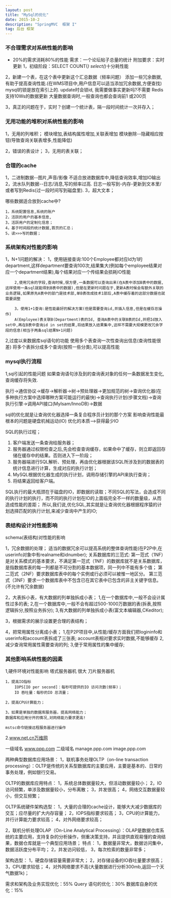 ```yaml
---
layout: post
title: "MySql的优化"
date: 2015-10-2
description: "SpringMVC  框架 I"
tag: 后台 框架
---
```

### 不合理需求对系统性能的影响
* 20%的需求消耗80%的性能
需求：一个论坛帖子总量的统计
附加要求：实时更新
1，初级阶段：SELECT COUNT(*)
select(*)十分耗性能

2，新建一个表，在这个表中更新这个汇总数据（频率问题）
添加一些冗余数据,有助于提高查询性能.(在WMS项目中,用户信息可以适当添加冗余数据,方便查找)
mysql的锁是放在索引上的.
update时会锁id,
我需要做事实更新吗?不需要
Redis支持10Ws的数据更新
大量数据查询时,一般查询也都会查询前1 或200页

3，真正的问题在于，实时？创建一个统计表，隔一段时间统计一次并存入；

### 无用功能的堆积对系统性能的影响
1，无用的列堆积；
模块增加,表结构属性增加,关联表增加
模块删除--隐藏相应按钮(导致查询关联表增多,性能降低)

2，错误的表设计；
3，无用的表关联；

### 合理的cache
1，二进制数据--图片,声音/影像 不适合放进数据库中,降低查询效率,增加IO输出
2，流水队列数据--日志/消息,写的频率过高. 日志一般写到-内存-更新到文本里/ 或者写到Redis(过一段时间写到磁盘里).
3，超大文本；

哪些数据适合放到cache中?

	1，系统配置信息,系统的账户
	2，活跃的用户的基本信息,
	3，活跃用户的定制化信息；
	4，基于时间段的统计数据,首页的汇总；
	5，读>>>写的数据；

### 系统架构对性能的影响
1，N+1问题的解决：
		1，使用链接查询:100个Employee都对应Id为1的department,这样department要查询100次,结果集大(例如每个employee结果对应一个department结果),每个结果对应一个传结果会损耗IO性能

		2,使用冗余的字段,查询时候,很方便,一条数据可以查询出来(在A表中添加B表中的数据,这样使用一条sql就能得到B表中的数据),但是在更新时问题在于,更新A表时候会有额外关联的业务逻辑,如果原先A表中的部门是技术部,单B表改成技术1部后,A表中缓存着的这部分数据也就需要调整

		3，使用1+1查询:是性能最好的解决方案(但是需要查询id,并插入信息,但是在缓存总操作)
		A(Employee)表关联B(Department)表的Id, 查询A表中的关联B表的Id,并把Id放入set中,再在B表中查询id in set的结果,将结果放入结果集中,这样不需要大规模更改冗余字段的信息(相当于两条sql结果N+1问题)

2,过度以来数据库sql语句的功能
	使用多个表查询一次性查询出信息(查询性能很差)
	将多个表拆分成多个查询(按照一些分类),可以提高性能

### mysql执行流程
1,sql引起的性能问题
	如果查询语句涉及到的查询表对象的任何一条数据发生变化,查询缓存将失效.

执行->通信协议->缓存->解析器->树->预处理器->更加规范的树->查询优化器(在多种执行方案中选择哪种方案可能运行的最快)->查询执行计划(步骤文档)->查询执行引擎->调用API接口(MyIsam/InnoDB)->数据

sql的优化就是让查询优化器选择一条复合程序员计划的那个方案
影响查询性能最根本的问题是硬盘机械运动(IO)
优化的本质-->获得最少IO

SQL的执行过程；
1. 客户端发送一条查询给服务器；
2. 服务器通过权限检查之后,先会检查查询缓存，如果命中了缓存，则立即返回存储在缓存中的结果。否则进入下一阶段；
3. 服务器端进行SQL解析、预处理，再由优化器根据该SQL所涉及到的数据表的统计信息进行计算，生成对应的执行计划；
4. MySQL根据优化器生成的执行计划，调用存储引擎的API来执行查询；
5. 将结果返回给客户端。

SQL执行的最大瓶颈在于磁盘的IO，即数据的读取；不同SQL的写法，会造成不同的执行计划的执行，而不同的执行计划在IO的上面临完全不一样的数量级，从而造成性能的差距；
所以,我们说,优化SQL,其实就是让查询优化器根据程序猿的计划选择匹配的执行计划,来减少查询中产生的IO;

### 表结构设计对性能影响
schema(表结构)对性能的影响

1，冗余数据的处理；
    适当的数据冗余可以提高系统的整体查询性能(在P2P中,在userinfo对象中有realname和idnumber);
     关系数据库的三范式:
     第一范式（1NF）是对关系模式的基本要求，不满足第一范式（1NF）的数据库就不是关系数据库，是指数据库表的每一列都是不可分割的基本数据项，同一列中不能有多个值；
     第二范式（2NF）要求数据库表中的每个实例或行必须可以被惟一地区分。
     第三范式（3NF）要求一个数据库表中不包含已在其它表中已包含的非主关键字信息。 (不允许有冗余数据)

2，大表拆小表，有大数据的列单独拆成小表；
     1,在一个数据库中,一般不会设计属性过多的表;
     2,在一个数据库中,一般不会有超过500-1000万数据的表(拆表,按照逻辑拆分,按照业务拆分);
     3,有大数据的列单独拆成小表(富文本编辑器,CKeditor);

3，根据需求的展示设置更合理的表结构；

4，把常用属性分离成小表；
      1,在P2P项目中,从性能/缓存方面我们把logininfo和userinfo和account表拆成了三张表;
			account表相对要求实时数据,不能够缓存
      2,减少查询常用属性需要查询的列;
      3,便于常用属性的集中缓存;

### 其他影响系统性能的因素
1,硬件环境对性能影响
	塔式服务器机 很大
	刀片服务器机

	1，提高IO指标
		IOPS[IO per second]：每秒可提供的IO 访问次数(频率)；
	    IO 吞吐量：每秒的IO 总流量；

	2，提高CPU计算能力；

	3，如果是单独的数据库服务器，提高网络能力；
	数据库和应用分开的情况,对网络能力要求更高!

	mstsc命令链接远程服务器进行操作

2.www.net.cn万维网

一级域名 www.ppp.com
二级域名 manage.ppp.com
				image.ppp.com


两种典型数据库应用场景：
1，联机事务处理OLTP（on-line transaction processing）：OLTP是传统的关系型数据库的主要应用，主要是基本的、日常的事务处理，例如银行交易。

OLTP的数据库应用特点：
1，系统总体数据量较大，但活动数据量较小；
2，IO访问频繁，单涉及数据量较小，分布离散；
3，并发很高；
4，网络交互数据量较小，但交互频繁；

OLTP系统硬件架构选型：
1，大量的合理的cache设计，能够大大减少数据库的交互；应尽量的扩大内存容量；
2，IOPS指标要求较高；
3，CPU的计算能力，并行计算能力要求较高；
4，对外网络要求较高；


2，联机分析处理OLAP（On-Line Analytical Processing）：OLAP是数据仓库系统的主要应用，支持复杂的分析操作，侧重决策支持，并且提供直观易懂的查询结果，数据仓库就是一个典型应用场景；
特点：
1，数据量非常大，数据访问集中，数据活跃度分布平均；
2，并发访问较低，
3，每次检索的数量非常多；


架构选型：
1，硬盘存储容量需要非常大；
2，对存储设备的IO吞吐量要求很高；
3，CPU要求较低；
4，对外网络要求不高(大量数据进行分析300mb,返回一个天气数据1k)；

需求和架构及业务实现优化：55%
Query 语句的优化：30%
数据库自身的优化：15%
